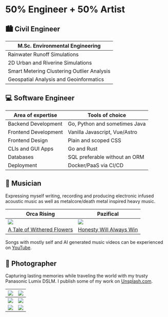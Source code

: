 # 50% Engineer + 50% Artist

## :cityscape: Civil Engineer

| **M.Sc. Environmental Engineering**        |
| ------------------------------------------ |
| Rainwater Runoff Simulations               |
| 2D Urban and Riverine Simulations          |
| Smart Metering Clustering Outlier Analysis |
| Geospatial Analysis and Geoinformatics     |

## :computer: Software Engineer

| Area of expertise    | Tools of choice               |
| -------------------- | ----------------------------- |
| Backend Development  | Go, Python and sometimes Java |
| Frontend Development | Vanilla Javascript, Vue/Astro |
| Frontend Design      | Plain and scoped CSS          |
| CLIs and GUI Apps    | Go and Rust                   |
| Databases            | SQL preferable without an ORM |
| Deployment           | Docker/PaaS via CI/CD         |

## :musical_note: Musician

Expressing myself writing, recording and producing electronic infused acoustic music as well as metalcore/death metal inspired heavy music.

| Orca Rising                                                                                                                                                                      | Pazifical                                                                                                                                                                        |
| -------------------------------------------------------------------------------------------------------------------------------------------------------------------------------- | -------------------------------------------------------------------------------------------------------------------------------------------------------------------------------- |
| ![](https://i.ytimg.com/vi/k148Fsn8zCI/hqdefault.jpg?sqp=-oaymwE2CNACELwBSFXyq4qpAygIARUAAIhCGAFwAcABBvABAfgB_gmAAtAFigIMCAAQARhlIFcoUzAP&rs=AOn4CLCXvuY6L6Yf2xlpLa0ZVRxYf-b70A) | ![](https://i.ytimg.com/vi/8RTEC59nC-U/hqdefault.jpg?sqp=-oaymwE2CNACELwBSFXyq4qpAygIARUAAIhCGAFwAcABBvABAfgB_gmAAtAFigIMCAAQARhRIFkoZTAP&rs=AOn4CLC3jBscMVFGXqLmFOJBN8MXcin7Kg) |
| [A Tale of Withered Flowers](https://www.youtube.com/watch?v=k148Fsn8zCI)                                                                                                        | [Honesty Will Always Win](https://www.youtube.com/watch?v=8RTEC59nC-U)                                                                                                           |

Songs with mostly self and AI generated music videos can be experienced on [YouTube](https://www.youtube.com/@pazificalmusic).

## :camera_flash: Photographer

Capturing lasting memories while traveling the world with my trusty Panasonic Lumix DSLM. I publish some of my work on [Unsplash.com](https://unsplash.com/@pazifical).

| ![](https://images.unsplash.com/photo-1633550244423-f0d49e3f0eb9?w=800&auto=format&fit=crop&q=60&ixlib=rb-4.0.3&ixid=M3wxMjA3fDB8MHxwcm9maWxlLXBhZ2V8N3x8fGVufDB8fHx8fA%3D%3D) | ![](https://images.unsplash.com/photo-1633550162102-2b229d4e3c75?w=800&auto=format&fit=crop&q=60&ixlib=rb-4.0.3&ixid=M3wxMjA3fDB8MHxwcm9maWxlLXBhZ2V8OHx8fGVufDB8fHx8fA%3D%3D) |
| ------------------------------------------------------------------------------------------------------------------------------------------------------------------------------ | ------------------------------------------------------------------------------------------------------------------------------------------------------------------------------ |
| ![](https://images.unsplash.com/photo-1633549958943-fe1395fae12a?w=800&auto=format&fit=crop&q=60&ixlib=rb-4.0.3&ixid=M3wxMjA3fDB8MHxwcm9maWxlLXBhZ2V8OXx8fGVufDB8fHx8fA%3D%3D) | ![](https://images.unsplash.com/photo-1633257482413-f8554dcc52fa?w=800&auto=format&fit=crop&q=60&ixlib=rb-4.0.3&ixid=M3wxMjA3fDB8MHxwcm9maWxlLXBhZ2V8MTR8fHxlbnwwfHx8fHw%3D)   |
| ![](https://images.unsplash.com/photo-1633257336632-3deafd16bd98?w=800&auto=format&fit=crop&q=60&ixlib=rb-4.0.3&ixid=M3wxMjA3fDB8MHxwcm9maWxlLXBhZ2V8MTh8fHxlbnwwfHx8fHw%3D)   | ![](https://images.unsplash.com/photo-1633257712872-f1dbe3032c29?w=800&auto=format&fit=crop&q=60&ixlib=rb-4.0.3&ixid=M3wxMjA3fDB8MHxwcm9maWxlLXBhZ2V8MTN8fHxlbnwwfHx8fHw%3D)   |
